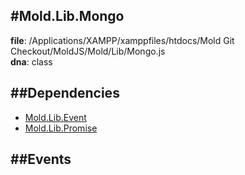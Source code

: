 
#Mold.Lib.Mongo
---------------------------------------

__file__: /Applications/XAMPP/xamppfiles/htdocs/Mold Git Checkout/MoldJS/Mold/Lib/Mongo.js  
__dna__: class  


	






##Dependencies
--------------

* [Mold.Lib.Event](../../Mold/Lib/Event.md) 
* [Mold.Lib.Promise](../../Mold/Lib/Promise.md) 


##Events
--------------






 

 


 



		
